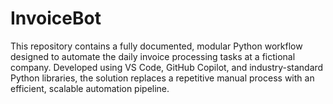 # InvoiceBot
This repository contains a fully documented, modular Python workflow designed to automate the daily invoice processing tasks at a fictional company. Developed using VS Code, GitHub Copilot, and industry-standard Python libraries, the solution replaces a repetitive manual process with an efficient, scalable automation pipeline.
